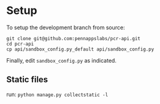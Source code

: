 
# 


# Setup

To setup the development branch from source:

```
git clone git@github.com:pennappslabs/pcr-api.git
cd pcr-api
cp api/sandbox_config.py_default api/sandbox_config.py
```

Finally, edit `sandbox_config.py` as indicated.

## Static files

run: `python manage.py collectstatic -l`
